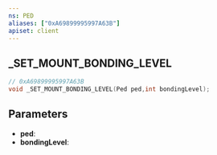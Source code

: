 ```yaml
---
ns: PED
aliases: ["0xA69899995997A63B"]
apiset: client
---
```

## _SET_MOUNT_BONDING_LEVEL

```c
// 0xA69899995997A63B
void _SET_MOUNT_BONDING_LEVEL(Ped ped,int bondingLevel);
```


## Parameters
* **ped**:
* **bondingLevel**: